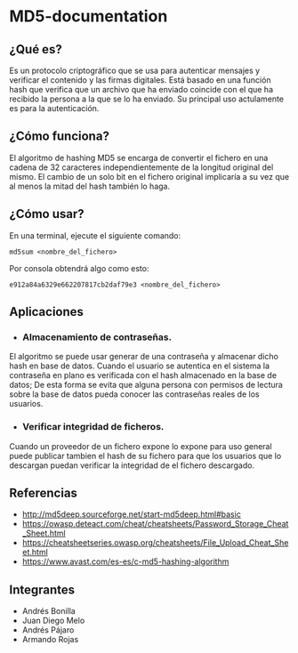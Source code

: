 
# MD5-documentation


## ¿Qué es?

Es un protocolo criptográfico que se usa para autenticar mensajes y verificar el contenido y las firmas digitales. Está basado en una función hash que verifica que un archivo que ha enviado coincide con el que ha recibido la persona a la que se lo ha enviado. Su principal uso actulamente es para la autenticación.

## ¿Cómo funciona?

El algoritmo de hashing MD5 se encarga de convertir el fichero en una cadena de 32 caracteres independientemente de la longitud original del mismo. El cambio de un solo bit en el fichero original implicaría a su vez que al menos la mitad del hash también lo haga. 

## ¿Cómo usar?

En una terminal, ejecute el siguiente comando:
```
md5sum <nombre_del_fichero>
```
Por consola obtendrá algo como esto:
```
e912a84a6329e662207817cb2daf79e3 <nombre_del_fichero>
```

## Aplicaciones

- ### Almacenamiento de contraseñas.
El algoritmo se puede usar generar de una contraseña y almacenar dicho hash en base de datos. Cuando el usuario se autentica en el sistema la contraseña en plano es verificada con el hash almacenado en la base de datos; De esta forma se evita que alguna persona con permisos de lectura sobre la base de datos pueda conocer las contraseñas reales de los usuarios.
- ### Verificar integridad de ficheros.
Cuando un proveedor de un fichero expone lo expone para uso general puede publicar tambien el hash de su fichero para que los usuarios que lo descargan puedan verificar la integridad de el fichero descargado.

## Referencias

- http://md5deep.sourceforge.net/start-md5deep.html#basic
- https://owasp.deteact.com/cheat/cheatsheets/Password_Storage_Cheat_Sheet.html
- https://cheatsheetseries.owasp.org/cheatsheets/File_Upload_Cheat_Sheet.html
- https://www.avast.com/es-es/c-md5-hashing-algorithm

## Integrantes
- Andrés Bonilla
- Juan Diego Melo
- Andrés Pájaro
- Armando Rojas
